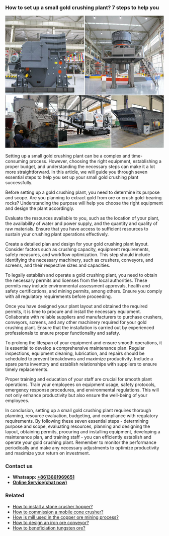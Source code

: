 <h3>How to set up a small gold crushing plant? 7 steps to help you</h3><img src='1701746014.jpg' alt=''><p>Setting up a small gold crushing plant can be a complex and time-consuming process. However, choosing the right equipment, establishing a proper budget, and understanding the necessary steps can make it a lot more straightforward. In this article, we will guide you through seven essential steps to help you set up your small gold crushing plant successfully.</p><p>Before setting up a gold crushing plant, you need to determine its purpose and scope. Are you planning to extract gold from ore or crush gold-bearing rocks? Understanding the purpose will help you choose the right equipment and design the plant accordingly.</p><p>Evaluate the resources available to you, such as the location of your plant, the availability of water and power supply, and the quantity and quality of raw materials. Ensure that you have access to sufficient resources to sustain your crushing plant operations effectively.</p><p>Create a detailed plan and design for your gold crushing plant layout. Consider factors such as crushing capacity, equipment requirements, safety measures, and workflow optimization. This step should include identifying the necessary machinery, such as crushers, conveyors, and screens, and their respective sizes and capacities.</p><p>To legally establish and operate a gold crushing plant, you need to obtain the necessary permits and licenses from the local authorities. These permits may include environmental assessment approvals, health and safety certifications, and mining permits, among others. Ensure you comply with all regulatory requirements before proceeding.</p><p>Once you have designed your plant layout and obtained the required permits, it is time to procure and install the necessary equipment. Collaborate with reliable suppliers and manufacturers to purchase crushers, conveyors, screens, and any other machinery required for your gold crushing plant. Ensure that the installation is carried out by experienced professionals to ensure proper functionality and safety.</p><p>To prolong the lifespan of your equipment and ensure smooth operations, it is essential to develop a comprehensive maintenance plan. Regular inspections, equipment cleaning, lubrication, and repairs should be scheduled to prevent breakdowns and maximize productivity. Include a spare parts inventory and establish relationships with suppliers to ensure timely replacements.</p><p>Proper training and education of your staff are crucial for smooth plant operations. Train your employees on equipment usage, safety protocols, emergency response procedures, and environmental regulations. This will not only enhance productivity but also ensure the well-being of your employees.</p><p>In conclusion, setting up a small gold crushing plant requires thorough planning, resource evaluation, budgeting, and compliance with regulatory requirements. By following these seven essential steps - determining purpose and scope, evaluating resources, planning and designing the layout, obtaining permits, procuring and installing equipment, developing a maintenance plan, and training staff - you can efficiently establish and operate your gold crushing plant. Remember to monitor the performance periodically and make any necessary adjustments to optimize productivity and maximize your return on investment.</p><h3>Contact us</h3><ul><li><strong>Whatsapp:&nbsp;<a href="https://wa.me/8613661969651">+8613661969651</a></strong></li><li><a href="https://swt.shibang-china.com/?git&amp;zhl&amp;How to set up a small gold crushing plant 7 steps to help you"><strong>Online Service(chat now)</strong></a></li></ul><h3>Related</h3><ul><li><a href='How to install a stone crusher hopper.md'>How to install a stone crusher hopper?</a></li><li><a href='How to commission a mobile cone crusher.md'>How to commission a mobile cone crusher?</a></li><li><a href='How is mill used in the copper ore mining process.md'>How is mill used in the copper ore mining process?</a></li><li><a href='How to design an iron ore conveyor.md'>How to design an iron ore conveyor?</a></li><li><a href='How to beneficiation tungsten ore.md'>How to beneficiation tungsten ore?</a></li></ul>